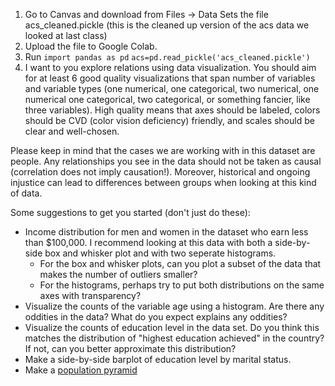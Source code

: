 1. Go to Canvas and download from Files -> Data Sets the file acs_cleaned.pickle (this is the cleaned up version of the acs data we looked at last class)
2. Upload the file to Google Colab.
3. Run
   `import pandas as pd`
   `acs=pd.read_pickle('acs_cleaned.pickle')`
4. I want to you explore relations using data visualization. You should aim for at least 6 good quality visualizations that span number of variables and variable types (one numerical, one categorical, two numerical, one numerical one categorical, two categorical, or something fancier, like three variables). High quality means that axes should be labeled, colors should be CVD (color vision deficiency) friendly, and scales should be clear and well-chosen.

Please keep in mind that the cases we are working with in this dataset are people. 
Any relationships you see in the data should not be taken as causal (correlation does not imply causation!). 
Moreover, historical and ongoing injustice can lead to differences between groups when looking at this kind of data.

Some suggestions to get you started (don't just do these):
* Income distribution for men and women in the dataset who earn less than $100,000. I recommend looking at this data with both a
  side-by-side box and whisker plot and with two seperate histograms.
    * For the box and whisker plots, can you plot a subset of the data that makes the number of outliers smaller? 
    * For the histograms, perhaps try to put both distributions on the same axes with transparency?
* Visualize the counts of the variable age using a histogram. Are there any oddities in the data? What do you expect explains any oddities?
* Visualize the counts of education level in the data set. Do you think this matches the distribution of "highest education achieved" in the country? If not, can you better approximate this distribution?
* Make a side-by-side barplot of education level by marital status.
* Make a [population pyramid](https://maciejtarsa.medium.com/plotting-a-population-pyramid-in-python-52be034968b0)

